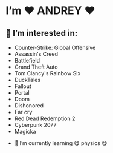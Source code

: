 # I’m :heart: ANDREY :heart:
## 👀 I’m interested in:
* Counter-Strike: Global Offensive
* Assassin's Creed
* Battlefield
* Grand Theft Auto
* Tom Clancy's Rainbow Six
* DuckTales
* Fallout
* Portal
* Doom
* Dishonored
* Far cry
* Red Dead Redemption 2
* Cyberpunk 2077
* Magicka
- 🌱 I’m currently learning :yum: physics :yum:

<!---
andrushechka37/andrushechka37 is a ✨ special ✨ repository because its `README.md` (this file) appears on your GitHub profile.
You can click the Preview link to take a look at your changes.
--->
